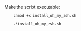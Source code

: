 Make the script executable:
```
    chmod +x install_oh_my_zsh.sh
```

```
    ./install_oh_my_zsh.sh
```
